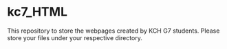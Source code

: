 # kc7_HTML
This repository to store the webpages created by KCH G7 students. Please store your files under your respective directory.
